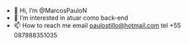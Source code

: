 - 👋 Hi, I’m @MarcosPauloN
- 👀 I’m interested in  atuar como back-end
- 📫 How to reach me  email paulostillo@hotmail.com tel +55 087988351035

<!---
MarcosPauloN/MarcosPauloN is a ✨ special ✨ repository because its `README.md` (this file) appears on your GitHub profile.
You can click the Preview link to take a look at your changes.
--->

